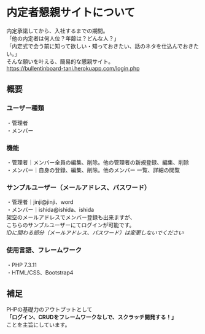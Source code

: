 # 内定者懇親サイトについて  
内定承諾してから、入社するまでの期間。  
「他の内定者は何人位？年齢は？どんな人？」  
「内定式で会う前に知って欲しい・知っておきたい、話のネタを仕込んでおきたい。」  
そんな願いを叶える、簡易的な懇親サイト。    
https://bullentinboard-tani.herokuapp.com/login.php
## 概要  
### ユーザー種類  
・管理者  
・メンバー  
### 機能  
・管理者｜メンバー全員の編集、削除。他の管理者の新規登録、編集、削除  
・メンバー｜自身の登録、編集、削除。他のメンバー 一覧、詳細の閲覧  
### サンプルユーザー（メールアドレス、パスワード）  
・管理者｜jinji@jinji、word  
・メンバー｜ishida@ishida、ishida  
架空のメールアドレスでメンバー登録も出来ますが、  
こちらのサンプルユーザーにてログインが可能です。  
*IDに関わる部分（メールアドレス、パスワード）は変更しないでください*  
### 使用言語、フレームワーク  
・PHP 7.3.11  
・HTML/CSS、Bootstrap4    

## 補足 
PHPの基礎力のアウトプットとして  
**「ログイン、CRUDをフレームワークなしで、スクラッチ開発する！」**  
ことを主旨にしています。  
